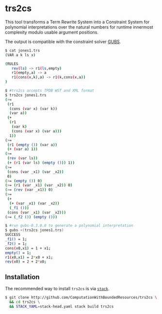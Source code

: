 # trs2cs

This tool transforms a Term Rewrite System into a Constraint System for
polynomial interpretations over the natural numbers for runtime innermost
complexity modulo usable argument positions.

The output is compatible with the constraint solver
[GUBS](https://github.com/ComputationWithBoundedResources/gubs).


```bash
$ cat jones1.trs
(VAR a k ls x)

(RULES 
   rev(ls) -> r1(ls,empty)
   r1(empty,a) -> a
   r1(cons(x,k),a) -> r1(k,cons(x,a))
)

$ #trs2cs accepts TPDB WST and XML format
$ trs2cs jones1.trs
(>=
 (r1
  (cons (var x) (var k))
  (var a))
 (+
  (r1
   (var k)
   (cons (var x) (var a)))
  1))
(>=
 (r1 (empty ()) (var a))
 (+ (var a) 1))
(>=
 (rev (var ls))
 (+ (r1 (var ls) (empty ())) 1))
(>=
 (cons (var _x1) (var _x2))
 0)
(>= (empty ()) 0)
(>= (r1 (var _x1) (var _x2)) 0)
(>= (rev (var _x1)) 0)
(>=
 (+
  (+ (var _x1) (var _x2))
  (_f1 ()))
 (cons (var _x1) (var _x2)))
(>= (_f2 ()) (empty ()))

$ #run gubs-0.3.0.0 to generate a polynomial interpretation
$ gubs <(trs2cs jones1.trs)
SUCCESS
_f1() = 1;
_f2() = 1;
cons(x0,x1) = 1 + x1;
empty() = 1;
r1(x0,x1) = 2*x0 + x1;
rev(x0) = 2 + 2*x0;
```

## Installation

The recommended way to install `trs2cs` is via [`stack`](http://haskellstack.org).

```bash
$ git clone http://github.com/ComputationWithBoundedResources/trs2cs \
  && cd trs2cs \
  && STACK_YAML=stack-head.yaml stack build trs2cs
```

